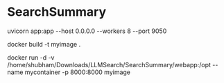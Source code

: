# SearchSummary

uvicorn app:app --host 0.0.0.0 --workers 8 --port 9050

docker build -t myimage .

docker run -d -v /home/shubham/Downloads/LLMSearch/SearchSummary/webapp:/opt  --name mycontainer -p 8000:8000 myimage